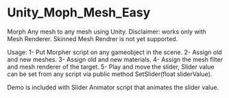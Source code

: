 # Unity_Moph_Mesh_Easy
Morph Any mesh to any mesh using Unity.
Disclaimer: works only with Mesh Renderer. Skinned Mesh Rendrer is not yet supported.

Usage:
1- Put Morpher script on any gameobject in the scene.
2- Assign old and new meshes.
3- Assign old and new materials.
4- Assign the mesh filter and mesh renderer of the target.
5- Play and move the slider, Slider value can be set from any script via public method SetSlider(float sliderValue).

Demo is included with Slider Animator script that animates the slider value.
